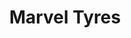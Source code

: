 ---
title: "Marvel Tyres"
url: /cherthala-kalavamkodam/marvel-tyres-saktheeswaram-vayalar-road/
shop: tyres
---